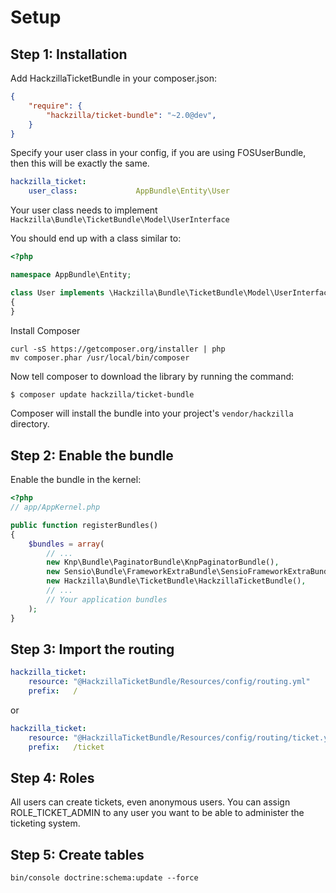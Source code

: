 # Setup

## Step 1: Installation

Add HackzillaTicketBundle in your composer.json:

```json
{
    "require": {
        "hackzilla/ticket-bundle": "~2.0@dev",
    }
}
```

Specify your user class in your config, if you are using FOSUserBundle, then this will be exactly the same.

```yaml
hackzilla_ticket:
    user_class:             AppBundle\Entity\User
```

Your user class needs to implement ```Hackzilla\Bundle\TicketBundle\Model\UserInterface```

You should end up with a class similar to:

```php
<?php

namespace AppBundle\Entity;

class User implements \Hackzilla\Bundle\TicketBundle\Model\UserInterface
{
}
```


Install Composer

```
curl -sS https://getcomposer.org/installer | php
mv composer.phar /usr/local/bin/composer
```

Now tell composer to download the library by running the command:

``` bash
$ composer update hackzilla/ticket-bundle
```

Composer will install the bundle into your project's `vendor/hackzilla` directory.

## Step 2: Enable the bundle

Enable the bundle in the kernel:

``` php
<?php
// app/AppKernel.php

public function registerBundles()
{
    $bundles = array(
        // ...
        new Knp\Bundle\PaginatorBundle\KnpPaginatorBundle(),
        new Sensio\Bundle\FrameworkExtraBundle\SensioFrameworkExtraBundle(),
        new Hackzilla\Bundle\TicketBundle\HackzillaTicketBundle(),
        // ...
        // Your application bundles
    );
}
```

## Step 3: Import the routing

``` yml
hackzilla_ticket:
    resource: "@HackzillaTicketBundle/Resources/config/routing.yml"
    prefix:   /
```

or

``` yml
hackzilla_ticket:
    resource: "@HackzillaTicketBundle/Resources/config/routing/ticket.yml"
    prefix:   /ticket
```

## Step 4: Roles

All users can create tickets, even anonymous users.
You can assign ROLE_TICKET_ADMIN to any user you want to be able to administer the ticketing system.

## Step 5: Create tables

```bin/console doctrine:schema:update --force```
